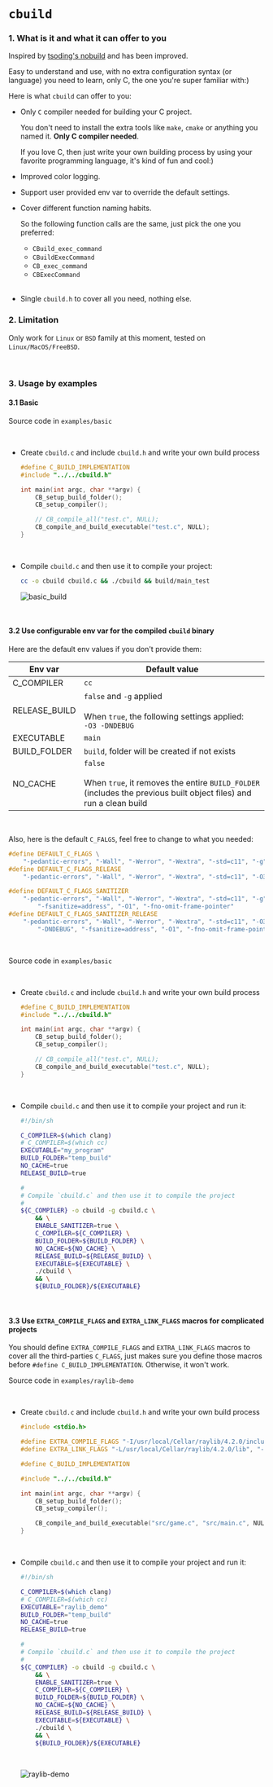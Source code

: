 # `cbuild`

### 1. What is it and what it can offer to you

Inspired by [tsoding's nobuild](https://github.com/tsoding/nobuild) and
has been improved.

Easy to understand and use, with no extra configuration syntax (or
language) you need to learn, only C, the one you're super familiar with:)

Here is what `cbuild` can offer to you:

- Only `C` compiler needed for building your C project.

    You don't need to install the extra tools like `make`, `cmake` or anything
    you named it. **Only C compiler needed**.

    If you love C, then just write your own building process by using your
    favorite programming language, it's kind of fun and cool:)

- Improved color logging.

- Support user provided env var to override the default settings.

- Cover different function naming habits.

    So the following function calls are the same, just pick the one you
    preferred:

    - `CBuild_exec_command`
    - `CBuildExecCommand`
    - `CB_exec_command`
    - `CBExecCommand`

    </br>

- Single `cbuild.h` to cover all you need, nothing else.

### 2. Limitation

Only work for `Linux` or `BSD` family at this moment, tested on `Linux/MacOS/FreeBSD`.

</br>

### 3. Usage by examples

#### 3.1 Basic

Source code in `examples/basic`

</br>

- Create `cbuild.c` and include `cbuild.h` and write your own build process

    ```c
    #define C_BUILD_IMPLEMENTATION
    #include "../../cbuild.h"

    int main(int argc, char **argv) {
        CB_setup_build_folder();
        CB_setup_compiler();

        // CB_compile_all("test.c", NULL);
        CB_compile_and_build_executable("test.c", NULL);
    }
    ```

    </br>

- Compile `cbuild.c` and then use it to compile your project:

    ```bash
    cc -o cbuild cbuild.c && ./cbuild && build/main_test
    ```

    ![basic_build](./readme_iamges/basic_build.png)

    </br>


#### 3.2 Use configurable env var for the compiled `cbuild` binary

Here are the default env values if you don't provide them:

| Env var | Default value |
| ------- | ------------- |
| C_COMPILER | `cc` |
| RELEASE_BUILD | `false` and `-g` applied<br><br>When `true`, the following settings applied:<br>`-O3 -DNDEBUG`|
| EXECUTABLE | `main` |
| BUILD_FOLDER | `build`, folder will be created if not exists |
| NO_CACHE | `false`<br><br>When `true`, it removes the entire `BUILD_FOLDER` (includes the previous built object files) and run a clean build |

</br>

Also, here is the default `C_FALGS`, feel free to change to what you needed:

```c
#define DEFAULT_C_FLAGS \
    "-pedantic-errors", "-Wall", "-Werror", "-Wextra", "-std=c11", "-g"
#define DEFAULT_C_FLAGS_RELEASE                                                      \
    "-pedantic-errors", "-Wall", "-Werror", "-Wextra", "-std=c11", "-O3", "-DNDEBUG" \

#define DEFAULT_C_FLAGS_SANITIZER                                        \
    "-pedantic-errors", "-Wall", "-Werror", "-Wextra", "-std=c11", "-g", \
        "-fsanitize=address", "-O1", "-fno-omit-frame-pointer"
#define DEFAULT_C_FLAGS_SANITIZER_RELEASE                                 \
    "-pedantic-errors", "-Wall", "-Werror", "-Wextra", "-std=c11", "-O3", \
        "-DNDEBUG", "-fsanitize=address", "-O1", "-fno-omit-frame-pointer"
```

</br>

Source code in `examples/basic`

</br>

- Create `cbuild.c` and include `cbuild.h` and write your own build process

    ```c
    #define C_BUILD_IMPLEMENTATION
    #include "../../cbuild.h"

    int main(int argc, char **argv) {
        CB_setup_build_folder();
        CB_setup_compiler();

        // CB_compile_all("test.c", NULL);
        CB_compile_and_build_executable("test.c", NULL);
    }
    ```

    </br>


- Compile `cbuild.c` and then use it to compile your project and run it:

    ```bash
    #!/bin/sh

    C_COMPILER=$(which clang)
    # C_COMPILER=$(which cc)
    EXECUTABLE="my_program"
    BUILD_FOLDER="temp_build"
    NO_CACHE=true
    RELEASE_BUILD=true

    #
    # Compile `cbuild.c` and then use it to compile the project
    #
    ${C_COMPILER} -o cbuild -g cbuild.c \
        && \
        ENABLE_SANITIZER=true \
        C_COMPILER=${C_COMPILER} \
        BUILD_FOLDER=${BUILD_FOLDER} \
        NO_CACHE=${NO_CACHE} \
        RELEASE_BUILD=${RELEASE_BUILD} \
        EXECUTABLE=${EXECUTABLE} \
        ./cbuild \
        && \
        ${BUILD_FOLDER}/${EXECUTABLE}
    ```

    </br>


#### 3.3 Use `EXTRA_COMPILE_FLAGS` and  `EXTRA_LINK_FLAGS` macros for complicated projects

You should define `EXTRA_COMPILE_FLAGS` and  `EXTRA_LINK_FLAGS` macros to cover
all the third-parties `C_FLAGS`, just makes sure you define those macros before
`#define C_BUILD_IMPLEMENTATION`. Otherwise, it won't work.

Source code in `examples/raylib-demo`

</br>

- Create `cbuild.c` and include `cbuild.h` and write your own build process

    ```c
    #include <stdio.h>

    #define EXTRA_COMPILE_FLAGS "-I/usr/local/Cellar/raylib/4.2.0/include"
    #define EXTRA_LINK_FLAGS "-L/usr/local/Cellar/raylib/4.2.0/lib", "-lraylib"

    #define C_BUILD_IMPLEMENTATION

    #include "../../cbuild.h"

    int main(int argc, char **argv) {
        CB_setup_build_folder();
        CB_setup_compiler();

        CB_compile_and_build_executable("src/game.c", "src/main.c", NULL);
    }
    ```

    </br>


- Compile `cbuild.c` and then use it to compile your project and run it:

    ```bash
    #!/bin/sh

    C_COMPILER=$(which clang)
    # C_COMPILER=$(which cc)
    EXECUTABLE="raylib_demo"
    BUILD_FOLDER="temp_build"
    NO_CACHE=true
    RELEASE_BUILD=true

    #
    # Compile `cbuild.c` and then use it to compile the project
    #
    ${C_COMPILER} -o cbuild -g cbuild.c \
        && \
        ENABLE_SANITIZER=true \
        C_COMPILER=${C_COMPILER} \
        BUILD_FOLDER=${BUILD_FOLDER} \
        NO_CACHE=${NO_CACHE} \
        RELEASE_BUILD=${RELEASE_BUILD} \
        EXECUTABLE=${EXECUTABLE} \
        ./cbuild \
        && \
        ${BUILD_FOLDER}/${EXECUTABLE}
    ```

    </br>

    ![raylib-demo](./readme_iamges/raylib-demo.png)

    </br>



